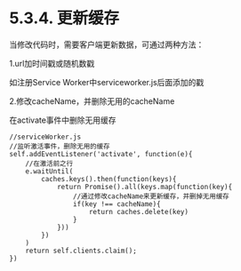 # 5.3.4. 更新缓存

当修改代码时，需要客户端更新数据，可通过两种方法：

1.url加时间戳或随机数戳

如注册Service Worker中serviceworker.js后面添加的戳

2.修改cacheName，并删除无用的cacheName

在activate事件中删除无用缓存

```
//serviceWorker.js
//监听激活事件，删除无用的缓存
self.addEventListener('activate', function(e){
    //在激活前之行
    e.waitUntil(
        caches.keys().then(function(keys){
            return Promise().all(keys.map(function(key){
                //通过修改cacheName来更新缓存，并删掉无用缓存
                if(key !== cacheName){
                    return caches.delete(key)
                }
            }))
        })
    )
    return self.clients.claim();
})
```